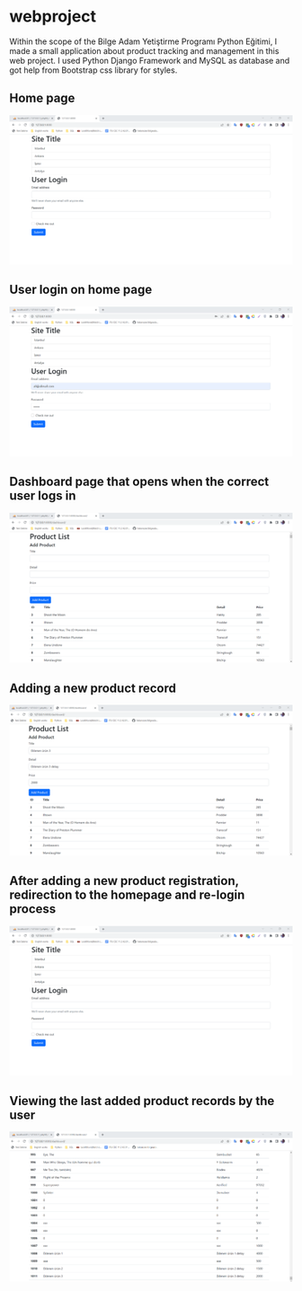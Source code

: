 # webproject

Within the scope of the Bilge Adam Yetiştirme Programı Python Eğitimi, I made a small application about product tracking and management in this web project. 
I used Python Django Framework and MySQL as database and got help from Bootstrap css library for styles.

## Home page
![Alt text](images/1.png)
## User login on home page
![Alt text](images/2.png)
## Dashboard page that opens when the correct user logs in
![Alt text](images/3.png)
## Adding a new product record
![Alt text](images/4.png)
## After adding a new product registration, redirection to the homepage and re-login process
![Alt text](images/5.png)
## Viewing the last added product records by the user
![Alt text](images/6.png)
